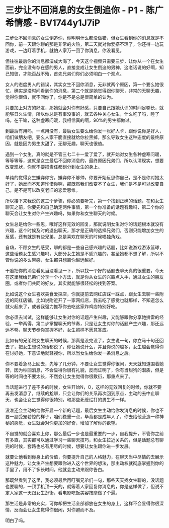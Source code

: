 # 三步让不回消息的女生倒追你 - P1 - 陈广希情感 - BV1744y1J7iP

三步让不回消息的女生倒追你，你明明什么都没做错，但女生看到你的消息就是不回你，前一天跟你聊的那是非常的火热，第二天就对你爱搭不理了，你还得一边玩游戏，一边盯着手机，就怕人家万一回了你消息，你没看见。

但往往最后你的消息都湿成大海了，今天这个视频只需要三步，让你从一个在女生面前，完全没有存在感的男人，直接变成让女生倒追的男神，这老话说的好啊，知己知彼，才能百战不殆，首先兄弟们你们必须明白一个观点。

女人的态度男人的错误，其实女生不回你消息，无非就两个原因，第一个要么她很忙，确实是没时间看到你的消息，第二个就是她觉得跟你聊天，非常的无聊无趣，觉得你很值，就不回你了，你是不是总是很简单的认为。

只要加上对方的好友，那她就会对你有好感，只要自己跟她认识的时间足够长，就能够日久生情，所以你总是有事没事的，就去各种关心女生，什么吃了吗，睡了吗，在干嘛，这种虚寒问暖，我相信真的啊，90%的男生都做过。

到最后有用吗，一点用没有，最后女生要么给你发一张好人卡，跟你说你是好人，咱们做朋友吧，要么人家干脆直接就给你拉黑掉，那么导致女生这种态度的最终原因，就是因为男生太甜了，无聊无趣，聊天也很值。

遇到一个女生，真的就是不管三七二十一爱了爱了，就开始对女生各种虚寒问暖，等等等等，这就是女生最后不回你消息的，最终原因兄弟们，所以认清现实，想要改变现状，你就不要把责任都划分到女生的身上。

单纯的觉得女生嫌弃你穷，嫌弃你不够帅，你要开始反思你自己，是不是你对她太好了，她反而不知道珍惜你啊，那既然我们改变不了女生，我们是不是可以改变自己，是不是可以改变老旧的恋爱思维。

所以接下来我说的这三个步骤，你必须要听完，第一个找到正确的话题，在和女生聊天之前，你要先和自己确定两件事情，第一个你准备的话题有趣吗，第二个你的聊天会让女生对你产生兴趣吗，如果你和女生聊天的时候。

女生总是给你一些恩，哦好这样无效的回复，那就说明女生对你的话题根本就没有兴趣，这个时候及时的退出聊天，那才是正确的选择兄弟们，否则只能增加女生的反感，还有就是有些兄弟，总是喜欢在聊天的时候唱独角戏。

自嗨，不顾女生的感受，聊的都是一些自己感兴趣的话题，比如说游戏游泳篮球，这些话题女生感兴趣吗，大部分女生她是不感兴趣的，甚至她都不想了解，所以不管你说的多么带感，女生都只想离你越远越好。

干脆把你的消息看见当没看见一下，所以找一个好的话题去聊天真的很重要，今天在这里我给兄弟们分享一个小方法，就是你从女生的兴趣点入手，通过女生的朋友圈，或者你们共同的好友，其实就能够很轻松的找到答案。

比如说这个女生喜欢美食爱探店，你就提前去网红店踩一踩点，跟女生去聊一些附近的网红店铺，比如说附近开了一家网红店，我去吃了感觉也就那样，不知道怎么就火起来了，或者我强力推荐你去吃这家炸鸡店特别好吃。

你必须去试试，这样能够让女生对你的话题产生兴趣，又能够跟你分享她排雷的经验，一举两得，第二步掌握聊天的节奏，只是让女生对你的话题产生兴趣，那还远远不够，聊天节奏你掌握不好，女生照样不愿意答应。

比如有的兄弟跟女生聊天的时候，那真是没完没了，女生说一句，你立马十句还回去了，把女生想说的话都说了，你让她说什么，并且你说的越多，女生越会觉得你在讨好她，下意识地就轻视你，所以当女生给你发一条消息之后。

你不要着急马上回去，先等了几分钟，不要让女生觉得你很闲，天天就知道围着她转，因为秒回消息，不会显得你很有礼貌，反而证明了，你有当甜狗的潜质，但是等的时间也不要太长，不然会让女生觉得你很敷衍，那重点来了。

当话题进行了差不多的时候，女生开始N，O，这样的无效回复的时候，你就不要再去发消息了，继续的尬聊，只会让你们的关系再次回到原点，主动的去中止聊天，也会让女生觉得你很特别，和那些死缠烂打的男生不一样。

没准还会主动的给你开启一个新的话题，最后女生主动给你发消息的时候，你也不要一副受宠若惊的样子，咱们稳重一点，毕竟都是成年人了，你去给他营造一种神秘的感觉，女生就会对你更加的好奇，增加了解你的欲望。

不自觉的就会喜欢上你，那么最后一步也是最重要的一步，自我提升，不管你之前有多直，其实都可以通过学习一些聊天技巧，和女生拉近关系的，但是话题总有聊完的时候，套路也总有用尽的时候，想要让女生跟你进一步发展。

就要让他看到你身上的价值，你要提升自己的人格魅力，在聊天当中尽情的去展示这种魅力，让女生产生想要跟你进入这个世界的想法，那主动权就彻底掌握到你的手里了，用不了多长时间，他就会主动来跟你告白。

那既然看到了这里，我必须最后再叮嘱兄弟们一句，那些天天找女生聊的，没话题也要聊的，一顶手机顶一天的，就等着人家回复你消息的，你是这样做了，但说不定人家这一天跟女生逛街，看电影吃饭美容按摩做了个遍。

那生活是非常的充实，可你却把生活全部都放在女生的身上，这样不会显得你很深情，反而会让女生觉得你很闲，对你避而不及。

明白了吗。